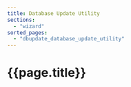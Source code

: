 ```yaml
---
title: Database Update Utility
sections:
  - "wizard"
sorted_pages:
  - "dbupdate_database_update_utility"
---
```

# {{page.title}}
